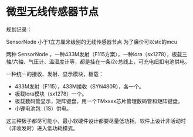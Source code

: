 # 微型无线传感器节点



规划记录：

SensorNode 小于1立方厘米级别的无线传感器节点 为了廉价可以stc的mcu

两种 SensorNode ，一种433M发射（F115方案），一种lora（sx1278），板载三轴/六轴、气压计、温湿度计等，都是挂在一条i2c总线上，可充电纽扣电池供电。

一种统一的接收、发射、显示模块，板载：

- 433M发射（F115），433M接收（SYN480R），各一个。
- 板载lora模块（sx1278）一个。
- 板载数码管显示，矩阵键盘，用一个TMxxxx芯片管理数码管和矩阵键盘。
- 小锂电池包（1S）供电。

这三种板子都尽可能小，最小软硬件设计都要尽量低功耗，软件上设计非活动时（非收发时）进入低功耗模式。